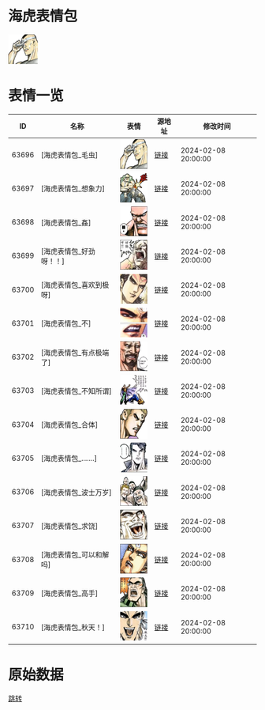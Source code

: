 # 海虎表情包

<img src="./cover.png" height="60" alt="cover" />

# 表情一览

|ID|名称|表情|源地址|修改时间|
|----|----|----|----|----|
|63696|[海虎表情包_毛虫]|<img src="./pic/063696_%5B海虎表情包_毛虫%5D.png" height="60" alt="毛虫"/>|[链接](https://i0.hdslb.com/bfs/garb/0f455193d8f74b109dc162f902fc225a16b75f8a.png)|2024-02-08 20:00:00|
|63697|[海虎表情包_想象力]|<img src="./pic/063697_%5B海虎表情包_想象力%5D.png" height="60" alt="想象力"/>|[链接](https://i0.hdslb.com/bfs/garb/6338882837ed8f827272aa3ba23d1fd5156e508a.png)|2024-02-08 20:00:00|
|63698|[海虎表情包_姦]|<img src="./pic/063698_%5B海虎表情包_姦%5D.png" height="60" alt="姦"/>|[链接](https://i0.hdslb.com/bfs/garb/d449eb2d81c85c5a786a35d18ee7022c2a85f9cc.png)|2024-02-08 20:00:00|
|63699|[海虎表情包_好劲呀！！]|<img src="./pic/063699_%5B海虎表情包_好劲呀！！%5D.png" height="60" alt="好劲呀！！"/>|[链接](https://i0.hdslb.com/bfs/garb/48091f91ccb829f9526c162bda3a0a7884ba19e0.png)|2024-02-08 20:00:00|
|63700|[海虎表情包_喜欢到极呀]|<img src="./pic/063700_%5B海虎表情包_喜欢到极呀%5D.png" height="60" alt="喜欢到极呀"/>|[链接](https://i0.hdslb.com/bfs/garb/7dfed2a888ce1beb8fa4ec516448531927d9dd47.png)|2024-02-08 20:00:00|
|63701|[海虎表情包_不]|<img src="./pic/063701_%5B海虎表情包_不%5D.png" height="60" alt="不"/>|[链接](https://i0.hdslb.com/bfs/garb/97b039e794d678f589368a043d4e62231d6306d0.png)|2024-02-08 20:00:00|
|63702|[海虎表情包_有点极端了]|<img src="./pic/063702_%5B海虎表情包_有点极端了%5D.png" height="60" alt="有点极端了"/>|[链接](https://i0.hdslb.com/bfs/garb/0174fd71406647440f831a25cd5d105036827783.png)|2024-02-08 20:00:00|
|63703|[海虎表情包_不知所谓]|<img src="./pic/063703_%5B海虎表情包_不知所谓%5D.png" height="60" alt="不知所谓"/>|[链接](https://i0.hdslb.com/bfs/garb/4a474bccc2f1719e23b56ca1b36d065087edae52.png)|2024-02-08 20:00:00|
|63704|[海虎表情包_合体]|<img src="./pic/063704_%5B海虎表情包_合体%5D.png" height="60" alt="合体"/>|[链接](https://i0.hdslb.com/bfs/garb/1313bcd43d79a19dd22e31b30f58c0564d28bb8f.png)|2024-02-08 20:00:00|
|63705|[海虎表情包_.......]|<img src="./pic/063705_%5B海虎表情包_.......%5D.png" height="60" alt="......."/>|[链接](https://i0.hdslb.com/bfs/garb/fe51b0b895345b08a2f6409f1519912d2ee9107d.png)|2024-02-08 20:00:00|
|63706|[海虎表情包_波士万岁]|<img src="./pic/063706_%5B海虎表情包_波士万岁%5D.png" height="60" alt="波士万岁"/>|[链接](https://i0.hdslb.com/bfs/garb/c8748abf78cc71d06475f08dfe2772a931565b2b.png)|2024-02-08 20:00:00|
|63707|[海虎表情包_求饶]|<img src="./pic/063707_%5B海虎表情包_求饶%5D.png" height="60" alt="求饶"/>|[链接](https://i0.hdslb.com/bfs/garb/a8e5d718edea1420740b35a772df3f4e3c93dabe.png)|2024-02-08 20:00:00|
|63708|[海虎表情包_可以和解吗]|<img src="./pic/063708_%5B海虎表情包_可以和解吗%5D.png" height="60" alt="可以和解吗"/>|[链接](https://i0.hdslb.com/bfs/garb/b3be86b68241eceb9fb3ba55aeabf8143d28ad55.png)|2024-02-08 20:00:00|
|63709|[海虎表情包_高手]|<img src="./pic/063709_%5B海虎表情包_高手%5D.png" height="60" alt="高手"/>|[链接](https://i0.hdslb.com/bfs/garb/d98f6f66c41adb190fb8e95779d667d114d71d8b.png)|2024-02-08 20:00:00|
|63710|[海虎表情包_秋天！]|<img src="./pic/063710_%5B海虎表情包_秋天！%5D.png" height="60" alt="秋天！"/>|[链接](https://i0.hdslb.com/bfs/garb/cd5aa2db0d7c430da2b424037d9e39879db624dc.png)|2024-02-08 20:00:00|

# 原始数据

[跳转](./raw.json)

